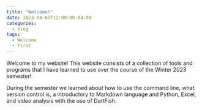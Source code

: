 ```yaml
---
title: "Welcome!"
date: 2023-04-07T12:00:00-04:00
categories:
  - blog
tags:
  - Welcome
  - First
---
```


Welcome to my website! This website consists of a collection of tools and programs that I have learned to use over the course of the Winter 2023 semester!

During the semester we learned about how to use the command line, what version control is, a introductory to Markdown language and Python, Excel, and video analysis with the use of DartFish.
